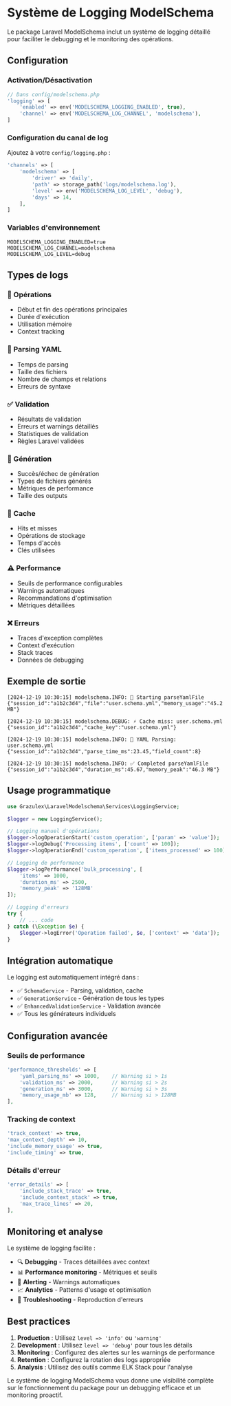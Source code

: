 # Système de Logging ModelSchema

Le package Laravel ModelSchema inclut un système de logging détaillé pour faciliter le debugging et le monitoring des opérations.

## Configuration

### Activation/Désactivation

```php
// Dans config/modelschema.php
'logging' => [
    'enabled' => env('MODELSCHEMA_LOGGING_ENABLED', true),
    'channel' => env('MODELSCHEMA_LOG_CHANNEL', 'modelschema'),
]
```

### Configuration du canal de log

Ajoutez à votre `config/logging.php` :

```php
'channels' => [
    'modelschema' => [
        'driver' => 'daily',
        'path' => storage_path('logs/modelschema.log'),
        'level' => env('MODELSCHEMA_LOG_LEVEL', 'debug'),
        'days' => 14,
    ],
]
```

### Variables d'environnement

```env
MODELSCHEMA_LOGGING_ENABLED=true
MODELSCHEMA_LOG_CHANNEL=modelschema
MODELSCHEMA_LOG_LEVEL=debug
```

## Types de logs

### 🚀 Opérations
- Début et fin des opérations principales
- Durée d'exécution
- Utilisation mémoire
- Context tracking

### 📄 Parsing YAML
- Temps de parsing
- Taille des fichiers
- Nombre de champs et relations
- Erreurs de syntaxe

### ✅ Validation
- Résultats de validation
- Erreurs et warnings détaillés
- Statistiques de validation
- Règles Laravel validées

### 🎯 Génération
- Succès/échec de génération
- Types de fichiers générés
- Métriques de performance
- Taille des outputs

### 💾 Cache
- Hits et misses
- Opérations de stockage
- Temps d'accès
- Clés utilisées

### ⚠️ Performance
- Seuils de performance configurables
- Warnings automatiques
- Recommandations d'optimisation
- Métriques détaillées

### ❌ Erreurs
- Traces d'exception complètes
- Context d'exécution
- Stack traces
- Données de debugging

## Exemple de sortie

```
[2024-12-19 10:30:15] modelschema.INFO: 🚀 Starting parseYamlFile
{"session_id":"a1b2c3d4","file":"user.schema.yml","memory_usage":"45.2 MB"}

[2024-12-19 10:30:15] modelschema.DEBUG: ⚡ Cache miss: user.schema.yml
{"session_id":"a1b2c3d4","cache_key":"user.schema.yml"}

[2024-12-19 10:30:15] modelschema.INFO: 📄 YAML Parsing: user.schema.yml
{"session_id":"a1b2c3d4","parse_time_ms":23.45,"field_count":8}

[2024-12-19 10:30:15] modelschema.INFO: ✅ Completed parseYamlFile
{"session_id":"a1b2c3d4","duration_ms":45.67,"memory_peak":"46.3 MB"}
```

## Usage programmatique

```php
use Grazulex\LaravelModelschema\Services\LoggingService;

$logger = new LoggingService();

// Logging manuel d'opérations
$logger->logOperationStart('custom_operation', ['param' => 'value']);
$logger->logDebug('Processing items', ['count' => 100]);
$logger->logOperationEnd('custom_operation', ['items_processed' => 100]);

// Logging de performance
$logger->logPerformance('bulk_processing', [
    'items' => 1000,
    'duration_ms' => 2500,
    'memory_peak' => '128MB'
]);

// Logging d'erreurs
try {
    // ... code
} catch (\Exception $e) {
    $logger->logError('Operation failed', $e, ['context' => 'data']);
}
```

## Intégration automatique

Le logging est automatiquement intégré dans :

- ✅ `SchemaService` - Parsing, validation, cache
- ✅ `GenerationService` - Génération de tous les types
- ✅ `EnhancedValidationService` - Validation avancée
- ✅ Tous les générateurs individuels

## Configuration avancée

### Seuils de performance

```php
'performance_thresholds' => [
    'yaml_parsing_ms' => 1000,    // Warning si > 1s
    'validation_ms' => 2000,      // Warning si > 2s
    'generation_ms' => 3000,      // Warning si > 3s
    'memory_usage_mb' => 128,     // Warning si > 128MB
],
```

### Tracking de context

```php
'track_context' => true,
'max_context_depth' => 10,
'include_memory_usage' => true,
'include_timing' => true,
```

### Détails d'erreur

```php
'error_details' => [
    'include_stack_trace' => true,
    'include_context_stack' => true,
    'max_trace_lines' => 20,
],
```

## Monitoring et analyse

Le système de logging facilite :

- 🔍 **Debugging** - Traces détaillées avec context
- 📊 **Performance monitoring** - Métriques et seuils
- 🚨 **Alerting** - Warnings automatiques
- 📈 **Analytics** - Patterns d'usage et optimisation
- 🔧 **Troubleshooting** - Reproduction d'erreurs

## Best practices

1. **Production** : Utilisez `level => 'info'` ou `'warning'`
2. **Development** : Utilisez `level => 'debug'` pour tous les détails
3. **Monitoring** : Configurez des alertes sur les warnings de performance
4. **Retention** : Configurez la rotation des logs appropriée
5. **Analysis** : Utilisez des outils comme ELK Stack pour l'analyse

Le système de logging ModelSchema vous donne une visibilité complète sur le fonctionnement du package pour un debugging efficace et un monitoring proactif.
